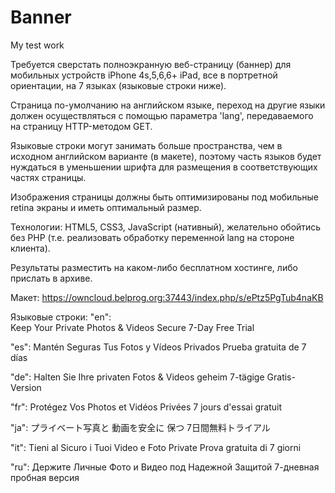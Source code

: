 # Banner
My test work

Требуется сверстать полноэкранную веб-страницу (баннер) для мобильных устройств iPhone 4s,5,6,6+ iPad, все в портретной ориентации, на 7 языках (языковые строки ниже). 

Страница по-умолчанию на английском языке, переход на другие языки должен осуществляться с помощью параметра 'lang', передаваемого на страницу HTTP-методом GET. 

Языковые строки могут занимать больше пространства, чем в исходном английском варианте (в макете), поэтому часть языков будет нуждаться в уменьшении шрифта для размещения в соответствующих частях страницы.

Изображения страницы должны быть оптимизированы под мобильные retina экраны и иметь оптимальный размер. 

Технологии: HTML5, CSS3, JavaScript (нативный), желательно обойтись без PHP (т.е. реализовать обработку переменной lang на стороне клиента).

Результаты разместить на каком-либо бесплатном хостинге, либо прислать в архиве.

Макет: https://owncloud.belprog.org:37443/index.php/s/ePtz5PgTub4naKB

Языковые строки:
"en":   
Keep Your Private
Photos & Videos
Secure
7-Day Free Trial

"es":
Mantén Seguras Tus Fotos
y Vídeos
Privados
Prueba gratuita de 7 días

"de":
Halten Sie Ihre privaten
Fotos & Videos
geheim
7-tägige Gratis-Version

"fr":
Protégez Vos Photos
et Vidéos
Privées
7 jours d'essai gratuit

"ja":
プライベート写真と
動画を安全に
保つ
7日間無料トライアル

"it":
Tieni al Sicuro i Tuoi
Video e Foto
Private
Prova gratuita di 7 giorni

"ru":
Держите Личные Фото и Видео
под Надежной
Защитой
7-дневная пробная версия
